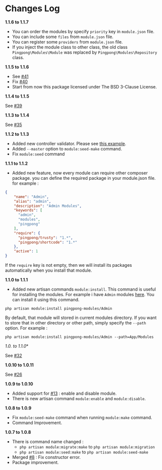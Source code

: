 Changes Log
============

**1.1.6 to 1.1.7**

- You can order the modules by specify `priority` key in `module.json` file.
- You can include some `files` from `module.json` file.
- You can register some `providers` from `module.json` file.
- If you inject the module class to other class, the old class `Pingpong\Modules\Module` was replaced by `Pingpong\Modules\Repository` class.

**1.1.5 to 1.1.6**

- See [#41](https://github.com/pingpong-labs/modules/pull/41)
- Fix [#40](https://github.com/pingpong-labs/modules/pull/40)
- Start from now this package licensed under The BSD 3-Clause License.

**1.1.4 to 1.1.5**

See [#39](https://github.com/pingpong-labs/modules/pull/39)

**1.1.3 to 1.1.4**

See [#35](https://github.com/pingpong-labs/modules/pull/35)

**1.1.2 to 1.1.3**

- Added new controller validator. Please see [this example](https://github.com/pingpong-modules/Admin/blob/master/Http/Controllers/Auth/RegisterController.php).
- Added `--master` option to `module:seed-make` command.
- Fix `module:seed` command

**1.1.1 to 1.1.2**

- Added new feature, now every module can require other composer package. you can define the required package in your module.json file. for example :

```json
{
    "name": "Admin",
    "alias": "admin",
    "description": "Admin Modules",
    "keywords": [
      "admin",
      "modules",
      "pingpong"
    ],
    "require": {
      "pingpong/trusty": "1.*",
      "pingpong/shortcode": "1.*"
    },
    "active": 1
}
```

If the `require` key is not empty, then we will install its packages automatically when you install that module.

**1.1.0 to 1.1.1**

- Added new artisan commands `module:install`. This command is useful for installing the modules.
For example i have `Admin` modules [here](https://github.com/pingpong-modules/Admin). You can install it using this command.

```
php artisan module:install pingpong-modules/Admin
```

By default, that module will stored in current modules directory. If you want to store that in other directory or other path, simply specify the `--path` option. For example :
```
php artisan module:install pingpong-modules/Admin --path=App/Modules
```

**1.0.* to 1.1.0**

See [#32](https://github.com/pingpong-labs/modules/pull/32)

**1.0.10 to 1.0.11**

See [#26](https://github.com/pingpong-labs/modules/pull/26)

**1.0.9 to 1.0.10**

- Added support for [#13](https://github.com/pingpong-labs/modules/pull/13) : enable and disable module.
- There is new artisan command `module:enable` and `module:disable`.

**1.0.8 to 1.0.9**

- Fix `module:seed-make` command when running `module:make` command.
- Command Improvement.

**1.0.7 to 1.0.8**

- There is command name changed :
  -  `php artisan module:migrate:make` to `php artisan module:migration`
  -  `php artisan module:seed:make` to `php artisan module:seed-make`
- Merged [#8](https://github.com/pingpong-labs/modules/pull/18) : Fix constructor error.
- Package improvement.